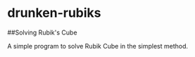 # drunken-rubiks
##Solving Rubik's Cube

A simple program to solve Rubik Cube in the simplest method.